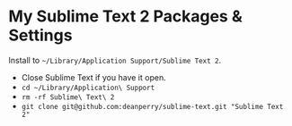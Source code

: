 # My Sublime Text 2 Packages & Settings

Install to `~/Library/Application Support/Sublime Text 2`.

+ Close Sublime Text if you have it open.
+ `cd ~/Library/Application\ Support`
+ `rm -rf Sublime\ Text\ 2`
+ `git clone git@github.com:deanperry/sublime-text.git "Sublime Text 2"`